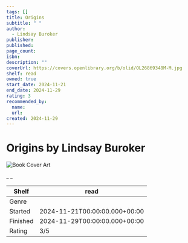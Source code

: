 ```yaml
---
tags: []
title: Origins
subtitle: " "
author:
  - Lindsay Buroker
publisher:
published:
page_count:
isbn:
description: ""
coverUrl: https://covers.openlibrary.org/b/olid/OL26869348M-M.jpg
shelf: read
owned: true
start_date: 2024-11-21
end_date: 2024-11-29
rating: 3
recommended_by:
  name:
  url:
created: 2024-11-29
---
```


# Origins by Lindsay Buroker

![Book Cover Art](https://covers.openlibrary.org/b/olid/OL26869348M-M.jpg)

_ _

| Shelf | read |
| --- | --- |
| Genre |  |
| Started | 2024-11-21T00:00:00.000+00:00 |
| Finished | 2024-11-29T00:00:00.000+00:00 |
| Rating | 3/5 |
